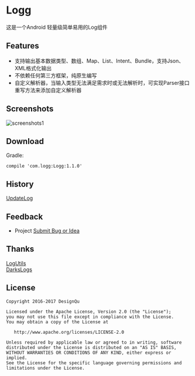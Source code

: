 # Logg
这是一个Android 轻量级简单易用的Log组件

## Features  
* 支持输出基本数据类型、数组、Map、List、Intent、Bundle，支持Json、XML格式化输出  
* 不依赖任何第三方框架，纯原生编写  
* 自定义解析器，当输入类型无法满足需求时或无法解析时，可实现Parser接口重写方法来添加自定义解析器  

## Screenshots
![screenshots1](https://github.com/DesignQu/Tool-Log/blob/master/ImageFolder/screenshots1.png "screenshots1")

## Download
Gradle:
```
compile 'com.logg:Logg:1.1.0'
```

## History
[UpdateLog](https://github.com/DesignQu/Logg/releases)   

## Feedback
* Project  [Submit Bug or Idea](https://github.com/DesignQu/Logg/issues)   

## Thanks
[LogUtils](https://github.com/pengwei1024/LogUtils)  
[DarksLogs](https://github.com/liulhdarks/darks-logs)

## License
```
Copyright 2016-2017 DesignQu

Licensed under the Apache License, Version 2.0 (the "License");
you may not use this file except in compliance with the License.
You may obtain a copy of the License at

   http://www.apache.org/licenses/LICENSE-2.0

Unless required by applicable law or agreed to in writing, software
distributed under the License is distributed on an "AS IS" BASIS,
WITHOUT WARRANTIES OR CONDITIONS OF ANY KIND, either express or implied.
See the License for the specific language governing permissions and
limitations under the License.
```
